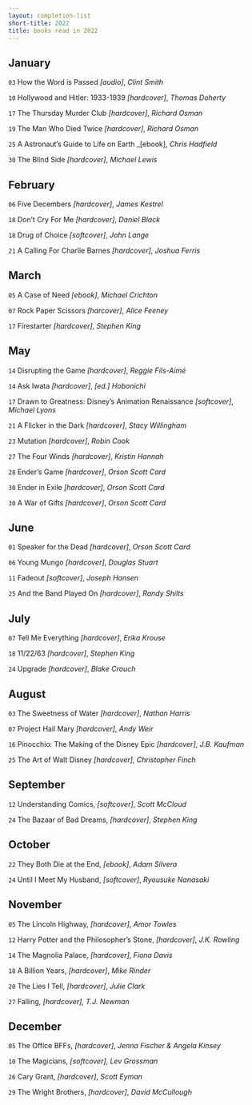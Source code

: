 ```yaml
---
layout: completion-list
short-title: 2022
title: books read in 2022
---
```

## January
`03` How the Word is Passed _[audio]_, _Clint Smith_

`10` Hollywood and Hitler: 1933-1939 _[hardcover]_, _Thomas Doherty_

`17` The Thursday Murder Club _[hardcover]_, _Richard Osman_

`19` The Man Who Died Twice _[hardcover]_, _Richard Osman_

`25` A Astronaut’s Guide to Life on Earth _[ebook], _Chris Hadfield_

`30` The Blind Side _[hardcover]_, _Michael Lewis_

## February
`06` Five Decembers _[hardcover]_, _James Kestrel_

`18` Don’t Cry For Me _[hardcover]_, _Daniel Black_

`18` Drug of Choice _[softcover]_, _John Lange_

`21` A Calling For Charlie Barnes _[hardcover]_, _Joshua Ferris_

## March
`05` A Case of Need _[ebook]_, _Michael Crichton_

`07` Rock Paper Scissors _[harcover]_, _Alice Feeney_

`17` Firestarter _[hardcover]_, _Stephen King_

## May
`14` Disrupting the Game _[hardcover]_, _Reggie Fils-Aimé_

`14` Ask Iwata _[hardcover]_, _[ed.] Hobonichi_

`17` Drawn to Greatness: Disney’s Animation Renaissance _[softcover]_, _Michael Lyons_

`21` A Flicker in the Dark _[hardcover]_, _Stacy Willingham_

`23` Mutation _[hardcover]_, _Robin Cook_

`27` The Four Winds _[hardcover]_, _Kristin Hannah_

`28` Ender’s Game _[hardcover]_, _Orson Scott Card_

`30` Ender in Exile _[hardcover]_, _Orson Scott Card_

`30` A War of Gifts _[hardcover]_, _Orson Scott Card_

## June
`01` Speaker for the Dead _[hardcover]_, _Orson Scott Card_

`06` Young Mungo _[hardcover]_, _Douglas Stuart_

`11` Fadeout _[softcover]_, _Joseph Hansen_

`25` And the Band Played On _[hardcover]_, _Randy Shilts_

## July
`07` Tell Me Everything _[hardcover]_, _Erika Krouse_

`18` 11/22/63 _[hardcover]_, _Stephen King_

`24` Upgrade _[hardcover]_, _Blake Crouch_

## August
`03` The Sweetness of Water _[hardcover]_, _Nathan Harris_

`07` Project Hail Mary _[hardcover]_, _Andy Weir_

`16` Pinocchio: The Making of the Disney Epic _[hardcover]_, _J.B. Kaufman_

`25` The Art of Walt Disney _[hardcover]_, _Christopher Finch_

## September
`12` Understanding Comics, _[softcover]_, _Scott McCloud_

`24` The Bazaar of Bad Dreams, _[hardcover]_, _Stephen King_

## October
`22` They Both Die at the End, _[ebook]_, _Adam Silvera_

`24` Until I Meet My Husband, _[softcover]_, _Ryousuke Nanasaki_

## November
`05` The Lincoln Highway, _[hardcover]_, _Amor Towles_

`12` Harry Potter and the Philosopher’s Stone, _[hardcover]_, _J.K. Rowling_

`14` The Magnolia Palace, _[hardcover]_, _Fiona Davis_

`18` A Billion Years, _[hardcover]_, _Mike Rinder_

`20` The Lies I Tell, _[hardcover]_, _Julie Clark_

`27` Falling, _[hardcover]_, _T.J. Newman_

## December
`05` The Office BFFs, _[hardcover]_, _Jenna Fischer & Angela Kinsey_

`10` The Magicians, _[softcover]_, _Lev Grossman_

`26` Cary Grant, _[hardcover]_, _Scott Eyman_

`29` The Wright Brothers, _[hardcover]_, _David McCullough_